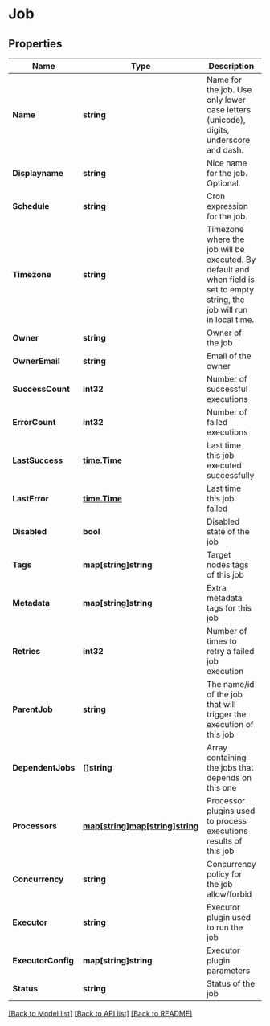 # Job

## Properties

Name | Type | Description | Notes
------------ | ------------- | ------------- | -------------
**Name** | **string** | Name for the job. Use only lower case letters (unicode), digits, underscore and dash. | 
**Displayname** | **string** | Nice name for the job. Optional. | [optional] 
**Schedule** | **string** | Cron expression for the job. | 
**Timezone** | **string** | Timezone where the job will be executed. By default and when field is set to empty string, the job will run in local time. | [optional] 
**Owner** | **string** | Owner of the job | [optional] 
**OwnerEmail** | **string** | Email of the owner | [optional] 
**SuccessCount** | **int32** | Number of successful executions | [optional] 
**ErrorCount** | **int32** | Number of failed executions | [optional] 
**LastSuccess** | [**time.Time**](time.Time.md) | Last time this job executed successfully | [optional] 
**LastError** | [**time.Time**](time.Time.md) | Last time this job failed | [optional] 
**Disabled** | **bool** | Disabled state of the job | [optional] 
**Tags** | **map[string]string** | Target nodes tags of this job | [optional] 
**Metadata** | **map[string]string** | Extra metadata tags for this job | [optional] 
**Retries** | **int32** | Number of times to retry a failed job execution | [optional] 
**ParentJob** | **string** | The name/id of the job that will trigger the execution of this job | [optional] 
**DependentJobs** | **[]string** | Array containing the jobs that depends on this one | [optional] 
**Processors** | [**map[string]map[string]string**](map.md) | Processor plugins used to process executions results of this job | [optional] 
**Concurrency** | **string** | Concurrency policy for the job allow/forbid | [optional] 
**Executor** | **string** | Executor plugin used to run the job | [optional] 
**ExecutorConfig** | **map[string]string** | Executor plugin parameters | [optional] 
**Status** | **string** | Status of the job | [optional] 

[[Back to Model list]](../README.md#documentation-for-models) [[Back to API list]](../README.md#documentation-for-api-endpoints) [[Back to README]](../README.md)


